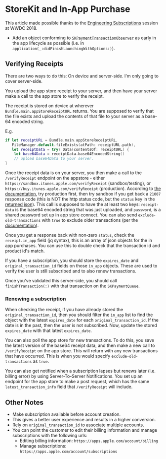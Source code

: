 # StoreKit and In-App Purchase

This article made possible thanks to the [Engineering Subscriptions](https://developer.apple.com/videos/play/wwdc2018/705/) session at WWDC 2018.

- Add an object conforming to [`SKPaymentTransactionObserver`](https://developer.apple.com/documentation/storekit/skpaymenttransactionobserver) as early in the app lifecycle as possible (i.e. in `application(_:didFinishLaunchingWithOptions:)`).

## Verifying Receipts

There are two ways to do this: On device and server-side. I'm only going to cover server-side.

You upload the app store receipt to your server, and then have your server make a call to the app store to verify the receipt.

The receipt is stored on device at wherever `Bundle.main.appStoreReceiptURL` returns. You are supposed to verify that the file exists and upload the contents of that file to your server as a base-64 encoded string.

E.g.

```swift
if let receiptURL = Bundle.main.appStoreReceiptURL,
   FileManager.default.fileExists(atPath: receiptURL.path),
   let receiptData = try? Data(contentsOf: receiptURL) {
    let base64Data = receiptData.base64EncodedString()
    // upload base64Data to your server.
}
```

Once the receipt data is on your server, you then make a call to the `/verifyReceipt` endpoint on the appstore - either `https://sandbox.itunes.apple.com/verifyReceipt` (sandbox/testing), or `https://buy.itunes.apple.com/verifyReceipt` (production). According to [the documentation](https://developer.apple.com/documentation/storekit/in-app_purchase/validating_receipts_with_the_app_store), try production first, then try sandbox if you get back a `21007` response code (this is NOT the http status code, but the `status` key in the [returned json](https://developer.apple.com/documentation/appstorereceipts/responsebody)). This call is supposed to have the at least two keys: `receipt-data` is the base64 encoded string that was just uploaded, and `password`, is a shared password set up in app store connect. You can also send `exclude-old-transactions` with `true` to exclude older transactions (per the [documentation](https://developer.apple.com/documentation/appstorereceipts/requestbody)).

Once you get a response back with non-zero `status`, check the `receipt.in_app` field (jq syntax), this is an array of json objects for the in app purchases. You can use this to double check that the transaction id and product id's match.

If you have a subscription, you should store the `expires_date` and `original_transaction_id` fields on those `in_app` objects. These are used to verify the user is still subscribed and to also renew transactions.

Once you've validated this server-side, you should call `finishTransaction(:)` with that transaction on the `SKPaymentQueue`.

### Renewing a subscription

When checking the receipt, if you have already stored the `original_transaction_id`, then you should filter the `in_app` list to find the object with the latest `expires_date` for each `original_transaction_id`. If the date is in the past, then the user is not subscribed. Now, update the stored `expires_date` with that latest `expires_date`.

You can also poll the app store for new transactions. To do this, you save the latest version of the base64 receipt data, and then make a new call to `/verifyReceipt` on the app store. This will return with any new transactions that have occurred. This is when you would specify `exclude-old-transactions` as `true`.

You can also get notified when a subscription lapses but renews later (i.e. billing error) by using Server-To-Server Notifications. You set up an endpoint for the app store to make a post request, which has the same `latest_transaction_info` field that `/verifyReceipt` will include.

## Other Notes

- Make subscription available before account creation.
- This gives a better user experience and results in a higher conversion.
- Rely on `original_transaction_id` to associate multiple accounts.
- You can point the customer to edit their billing information and manage subscriptions with the following urls:
  - Editing billing information: `https://apps.apple.com/account/billing`
  - Manage subscriptions: `https://apps.apple.com/account/subscriptions`
